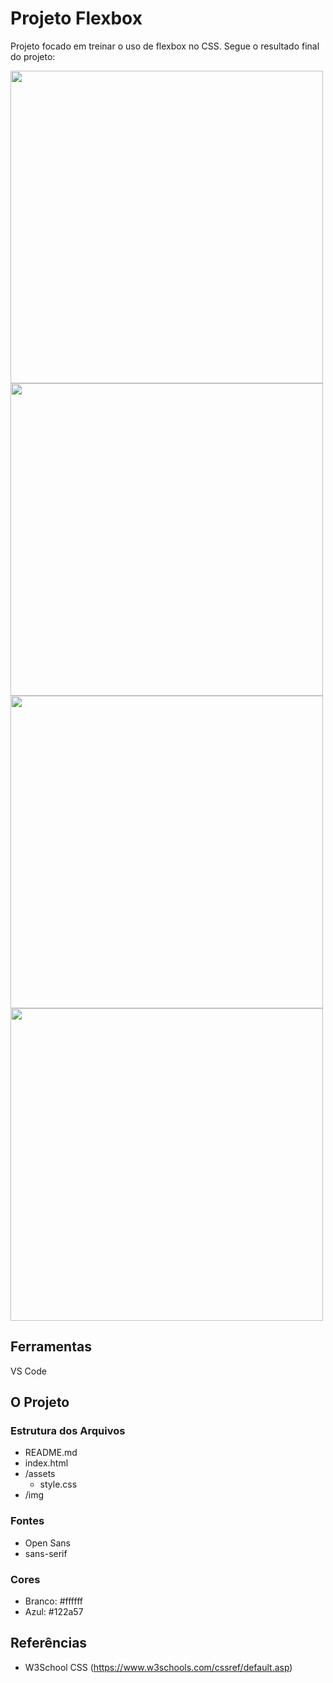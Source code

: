 # Projeto Flexbox

Projeto focado em treinar o uso de flexbox no CSS. Segue o resultado final do projeto: <br>

<img src="https://user-images.githubusercontent.com/97403639/179321654-09180af4-67a4-4010-af57-074470689dde.png" width="500px">
<img src="https://user-images.githubusercontent.com/97403639/179321688-cf127510-07f8-4990-890e-c8a054f5c117.png" width="500px"> <br>
<img src="https://user-images.githubusercontent.com/97403639/179321712-d727d5d2-41fb-4987-8fa9-d7261246f648.png" width="500px">
<img src="https://user-images.githubusercontent.com/97403639/179321733-467f5d02-a866-4f87-9178-090b5173f794.png" width="500px">


## Ferramentas

VS Code

## O Projeto

### Estrutura dos Arquivos

- README.md
- index.html
- /assets
    - style.css
- /img

### Fontes 

- Open Sans
- sans-serif

### Cores

- Branco: #ffffff
- Azul: #122a57

## Referências

- W3School CSS (https://www.w3schools.com/cssref/default.asp)